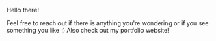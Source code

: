 Hello there!

Feel free to reach out if there is anything you're wondering or if you see something you like :)
Also check out my portfolio website!
